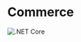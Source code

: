 # Commerce
![.NET Core](https://github.com/ArikMackenburg/Commerce/workflows/.NET%20Core/badge.svg?branch=main)
